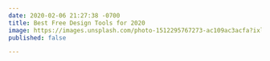 ```yaml
---
date: 2020-02-06 21:27:38 -0700
title: Best Free Design Tools for 2020
image: https://images.unsplash.com/photo-1512295767273-ac109ac3acfa?ixlib=rb-1.2.1&ixid=eyJhcHBfaWQiOjEyMDd9&auto=format&fit=crop&w=1575&q=80
published: false

---
```

